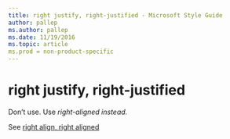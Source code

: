 ```yaml
---
title: right justify, right-justified - Microsoft Style Guide
author: pallep
ms.author: pallep
ms.date: 11/19/2016
ms.topic: article
ms.prod = non-product-specific
---
```


# right justify, right-justified

Don’t use. Use *right-aligned instead.*

See [right align, right aligned](/style-guide/a-z-word-list-term-collections/l/left-align-left-aligned)
